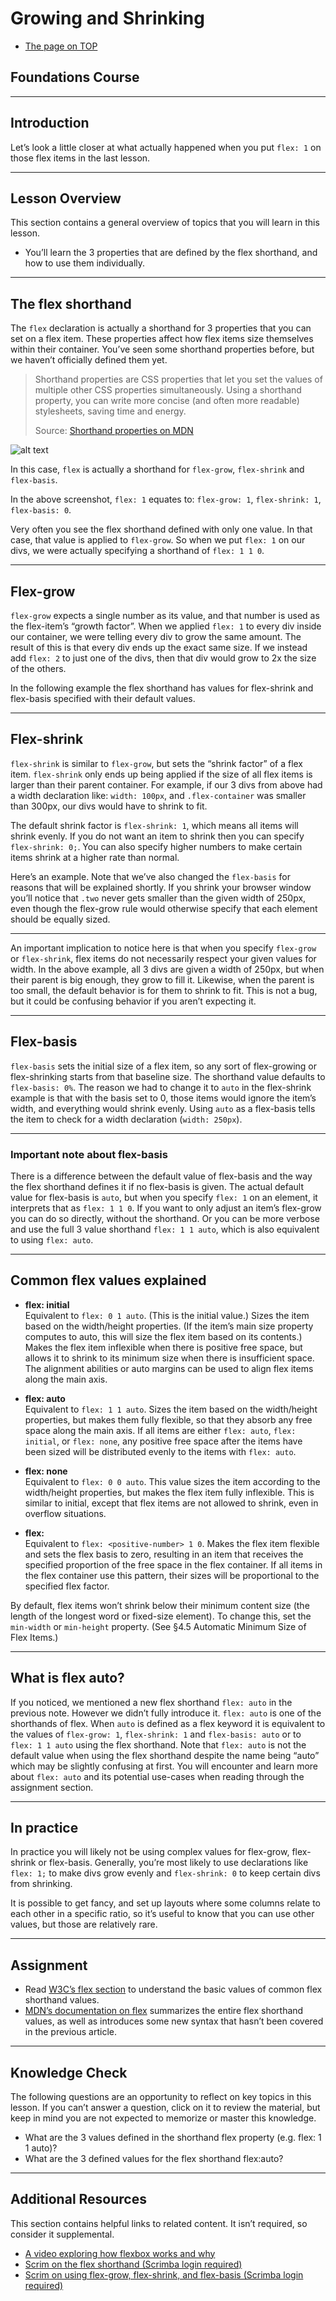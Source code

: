 # Growing and Shrinking

- [The page on TOP](https://www.theodinproject.com/lessons/foundations-growing-and-shrinking)

## Foundations Course

---

## Introduction

Let’s look a little closer at what actually happened when you put `flex: 1` on those flex items in the last lesson.

---

## Lesson Overview

This section contains a general overview of topics that you will learn in this lesson.

- You’ll learn the 3 properties that are defined by the flex shorthand, and how to use them individually.

---

## The flex shorthand

The `flex` declaration is actually a shorthand for 3 properties that you can set on a flex item. These properties affect how flex items size themselves within their container. You’ve seen some shorthand properties before, but we haven’t officially defined them yet.

> Shorthand properties are CSS properties that let you set the values of multiple other CSS properties simultaneously. Using a shorthand property, you can write more concise (and often more readable) stylesheets, saving time and energy.
>
> Source: [Shorthand properties on MDN](https://developer.mozilla.org/en-US/docs/Web/CSS/Shorthand_properties)

![alt text](images/div.png)

In this case, `flex` is actually a shorthand for `flex-grow`, `flex-shrink` and `flex-basis`.

In the above screenshot, `flex: 1` equates to: `flex-grow: 1`, `flex-shrink: 1`, `flex-basis: 0`.

Very often you see the flex shorthand defined with only one value. In that case, that value is applied to `flex-grow`. So when we put `flex: 1` on our divs, we were actually specifying a shorthand of `flex: 1 1 0`.

---

## Flex-grow

`flex-grow` expects a single number as its value, and that number is used as the flex-item’s “growth factor”. When we applied `flex: 1` to every div inside our container, we were telling every div to grow the same amount. The result of this is that every div ends up the exact same size. If we instead add `flex: 2` to just one of the divs, then that div would grow to 2x the size of the others.

In the following example the flex shorthand has values for flex-shrink and flex-basis specified with their default values.

---

## Flex-shrink

`flex-shrink` is similar to `flex-grow`, but sets the “shrink factor” of a flex item. `flex-shrink` only ends up being applied if the size of all flex items is larger than their parent container. For example, if our 3 divs from above had a width declaration like: `width: 100px`, and `.flex-container` was smaller than 300px, our divs would have to shrink to fit.

The default shrink factor is `flex-shrink: 1`, which means all items will shrink evenly. If you do not want an item to shrink then you can specify `flex-shrink: 0;`. You can also specify higher numbers to make certain items shrink at a higher rate than normal.

Here’s an example. Note that we’ve also changed the `flex-basis` for reasons that will be explained shortly. If you shrink your browser window you’ll notice that `.two` never gets smaller than the given width of 250px, even though the flex-grow rule would otherwise specify that each element should be equally sized.

---

An important implication to notice here is that when you specify `flex-grow` or `flex-shrink`, flex items do not necessarily respect your given values for width. In the above example, all 3 divs are given a width of 250px, but when their parent is big enough, they grow to fill it. Likewise, when the parent is too small, the default behavior is for them to shrink to fit. This is not a bug, but it could be confusing behavior if you aren’t expecting it.

---

## Flex-basis

`flex-basis` sets the initial size of a flex item, so any sort of flex-growing or flex-shrinking starts from that baseline size. The shorthand value defaults to `flex-basis: 0%`. The reason we had to change it to `auto` in the flex-shrink example is that with the basis set to 0, those items would ignore the item’s width, and everything would shrink evenly. Using `auto` as a flex-basis tells the item to check for a width declaration (`width: 250px`).

---

### Important note about flex-basis

There is a difference between the default value of flex-basis and the way the flex shorthand defines it if no flex-basis is given. The actual default value for flex-basis is `auto`, but when you specify `flex: 1` on an element, it interprets that as `flex: 1 1 0`. If you want to only adjust an item’s flex-grow you can do so directly, without the shorthand. Or you can be more verbose and use the full 3 value shorthand `flex: 1 1 auto`, which is also equivalent to using `flex: auto`.

---

## Common flex values explained

- **flex: initial**  
  Equivalent to `flex: 0 1 auto`. (This is the initial value.) Sizes the item based on the width/height properties. (If the item’s main size property computes to auto, this will size the flex item based on its contents.) Makes the flex item inflexible when there is positive free space, but allows it to shrink to its minimum size when there is insufficient space. The alignment abilities or auto margins can be used to align flex items along the main axis.

- **flex: auto**  
  Equivalent to `flex: 1 1 auto`. Sizes the item based on the width/height properties, but makes them fully flexible, so that they absorb any free space along the main axis. If all items are either `flex: auto`, `flex: initial`, or `flex: none`, any positive free space after the items have been sized will be distributed evenly to the items with `flex: auto`.

- **flex: none**  
  Equivalent to `flex: 0 0 auto`. This value sizes the item according to the width/height properties, but makes the flex item fully inflexible. This is similar to initial, except that flex items are not allowed to shrink, even in overflow situations.

- **flex: <positive-number>**  
  Equivalent to `flex: <positive-number> 1 0`. Makes the flex item flexible and sets the flex basis to zero, resulting in an item that receives the specified proportion of the free space in the flex container. If all items in the flex container use this pattern, their sizes will be proportional to the specified flex factor.

By default, flex items won’t shrink below their minimum content size (the length of the longest word or fixed-size element). To change this, set the `min-width` or `min-height` property. (See §4.5 Automatic Minimum Size of Flex Items.)

---

## What is flex auto?

If you noticed, we mentioned a new flex shorthand `flex: auto` in the previous note. However we didn’t fully introduce it. `flex: auto` is one of the shorthands of flex. When `auto` is defined as a flex keyword it is equivalent to the values of `flex-grow: 1`, `flex-shrink: 1` and `flex-basis: auto` or to `flex: 1 1 auto` using the flex shorthand. Note that `flex: auto` is not the default value when using the flex shorthand despite the name being “auto” which may be slightly confusing at first. You will encounter and learn more about `flex: auto` and its potential use-cases when reading through the assignment section.

---

## In practice

In practice you will likely not be using complex values for flex-grow, flex-shrink or flex-basis. Generally, you’re most likely to use declarations like `flex: 1;` to make divs grow evenly and `flex-shrink: 0` to keep certain divs from shrinking.

It is possible to get fancy, and set up layouts where some columns relate to each other in a specific ratio, so it’s useful to know that you can use other values, but those are relatively rare.

---

## Assignment

- Read [W3C’s flex section](https://www.w3.org/TR/css-flexbox-1/#flex-property) to understand the basic values of common flex shorthand values.
- [MDN’s documentation on flex](https://developer.mozilla.org/en-US/docs/Web/CSS/flex) summarizes the entire flex shorthand values, as well as introduces some new syntax that hasn’t been covered in the previous article.

---

## Knowledge Check

The following questions are an opportunity to reflect on key topics in this lesson. If you can’t answer a question, click on it to review the material, but keep in mind you are not expected to memorize or master this knowledge.

- What are the 3 values defined in the shorthand flex property (e.g. flex: 1 1 auto)?
- What are the 3 defined values for the flex shorthand flex:auto?

---

## Additional Resources

This section contains helpful links to related content. It isn’t required, so consider it supplemental.

- [A video exploring how flexbox works and why](https://www.youtube.com/watch?v=u044iM9xsWU&t=1sc)
- [Scrim on the flex shorthand (Scrimba login required)](https://scrimba.com/learn/flexbox)
- [Scrim on using flex-grow, flex-shrink, and flex-basis (Scrimba login required)](https://scrimba.com/learn/flexbox)
